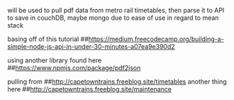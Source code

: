 will be used to pull pdf data from metro rail timetables, then parse it to API to save in couchDB,
maybe mongo due to ease of use in regard to mean stack

basing off of this tutorial 
##https://medium.freecodecamp.org/building-a-simple-node-js-api-in-under-30-minutes-a07ea9e390d2

using another library found here
##https://www.npmjs.com/package/pdf2json

pulling from 
##http://capetowntrains.freeblog.site/timetables
another thing here
##http://capetowntrains.freeblog.site/maintenance
